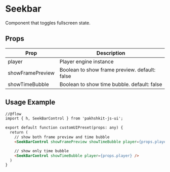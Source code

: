 # Seekbar

Component that toggles fullscreen state.

## Props

| Prop | Description |
|--- |--- |
| player | Player engine instance |
| showFramePreview | Boolean to show frame preview. default: false
| showTimeBubble | Boolean to show time bubble. default: false

## Usage Example

```html
//@flow
import { h, SeekBarControl } from 'pakhshkit-js-ui';

export default function customUIPreset(props: any) {
  return (
    // show both frame preview and time bubble
    <SeekBarControl showFramePreview showTimeBubble player={props.player} />

    // show only time bubble
    <SeekBarControl showTimeBubble player={props.player} />
  )
}
```
